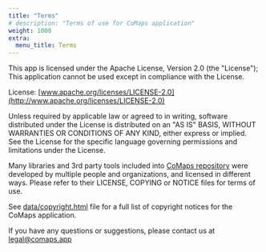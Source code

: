 ```yaml
---
title: "Terms"
# description: "Terms of use for CoMaps application"
weight: 1000
extra:
  menu_title: Terms
---
```


This app is licensed under the Apache License, Version 2.0 (the "License"); This application cannot be used except in compliance with the License.

License: [www.apache.org/licenses/LICENSE-2.0](http://www.apache.org/licenses/LICENSE-2.0)

Unless required by applicable law or agreed to in writing, software distributed under the License is distributed on an "AS IS" BASIS, WITHOUT WARRANTIES OR CONDITIONS OF ANY KIND, either express or implied. See the License for the specific language governing permissions and limitations under the License.

Many libraries and 3rd party tools included into [CoMaps repository](https://codeberg.org/comaps/comaps) were developed by multiple people and organizations, and licensed in different ways.
Please refer to their LICENSE, COPYING or NOTICE files for terms of use.

See [data/copyright.html](https://codeberg.org/comaps/comaps/src/branch/main/data/copyright.html) file for a full list of copyright notices for the CoMaps application.

If you have any questions or suggestions, please contact us at legal@comaps.app
